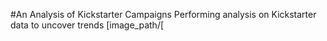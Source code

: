 #An Analysis of Kickstarter Campaigns
Performing analysis on Kickstarter data to uncover trends
[image_path/[
